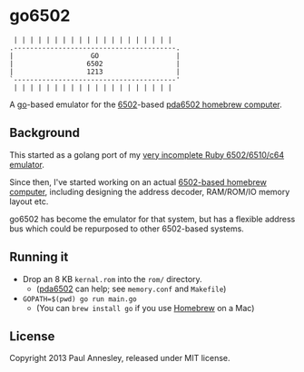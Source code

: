 go6502
======

```
 | | | | | | | | | | | | | | | | | | | |
.----------------------------------------.
|                   GO                   |
|                  6502                  |
|                  1213                  |
`----------------------------------------'
 | | | | | | | | | | | | | | | | | | | |
```

A [go][golang]-based emulator for the [6502][6502]-based
[pda6502 homebrew computer][pda6502].


Background
----------

This started as a golang port of my [very incomplete Ruby 6502/6510/c64
emulator][c64.rb].

Since then, I've started working on an actual [6502-based homebrew
computer][pda6502], including designing the address decoder, RAM/ROM/IO memory
layout etc.

go6502 has become the emulator for that system, but has a flexible address
bus which could be repurposed to other 6502-based systems.


Running it
----------

* Drop an 8 KB `kernal.rom` into the `rom/` directory.
    * ([pda6502][pda6502] can help; see `memory.conf` and `Makefile`)
* `GOPATH=$(pwd) go run main.go`
    * (You can `brew install go` if you use [Homebrew][homebrew] on a Mac)


License
-------

Copyright 2013 Paul Annesley, released under MIT license.


[6502]: http://en.wikipedia.org/wiki/MOS_Technology_6502
[golang]: http://golang.org/
[c64.rb]: https://github.com/pda/c64.rb
[pda6502]: https://github.com/pda/pda6502
[homebrew]: http://brew.sh/
